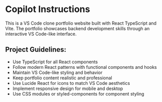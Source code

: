 # Copilot Instructions

<!-- Use this file to provide workspace-specific custom instructions to Copilot. For more details, visit https://code.visualstudio.com/docs/copilot/copilot-customization#_use-a-githubcopilotinstructionsmd-file -->

This is a VS Code clone portfolio website built with React TypeScript and Vite. The portfolio showcases backend development skills through an interactive VS Code-like interface.

## Project Guidelines:
- Use TypeScript for all React components
- Follow modern React patterns with functional components and hooks
- Maintain VS Code-like styling and behavior
- Keep portfolio content realistic and professional
- Use Lucide React for icons to match VS Code aesthetics
- Implement responsive design for mobile and desktop
- Use CSS modules or styled-components for component styling
